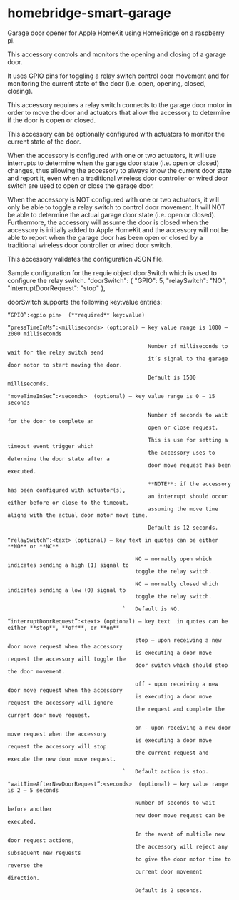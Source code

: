 # homebridge-smart-garage
 
Garage door opener for Apple HomeKit using HomeBridge on a raspberry pi.

This accessory controls and monitors the opening and closing of a garage door.

It uses GPIO pins for toggling a relay switch control door movement and for monitoring the current state of the door (i.e. open, opening, closed, closing).

This accessory requires a relay switch connects to the garage door motor in order to move the door and actuators that allow the accessory to determine if the door is copen or closed.

This accessory can be optionally configured with actuators to monitor the current state of the door. 

When the accessory is configured with one or two actuators, it will use interrupts to determine when the garage door state (i.e. open or closed) changes, thus allowing the accessory to always know the current door state and report it, even when a traditional wireless door controller or wired door switch are used to open or close the garage door.

When the accessory is NOT configured with one or two actuators, it will only be able to toggle a relay switch to control door movement. It will NOT be able to determine the actual garage door state (i.e. open or closed). Furthermore, the accessory will assume the door is closed when the accessory is initially added to Apple HomeKit and the accessory will not be able to report when the garage door has been open or closed by a traditional wireless door controller or wired door switch.

This accessory validates the configuration JSON file.

Sample configuration for the requie object doorSwitch which is used to configure the relay switch.
"doorSwitch": {
                "GPIO": 5,
                "relaySwitch": "NO",
                "interruptDoorRequest": "stop" 
              },

 doorSwitch supports the following key:value entries:

    “GPIO”:<gpio pin>  (**required** key:value)

    “pressTimeInMs”:<milliseconds> (optional) – key value range is 1000 – 2000 milliseconds

                                                Number of milliseconds to wait for the relay switch send 
                                                it’s signal to the garage door motor to start moving the door.

                                                Default is 1500 milliseconds.

    "moveTimeInSec”:<seconds>  (optional) – key value range is 0 – 15 seconds

                                                Number of seconds to wait for the door to complete an 
                                                open or close request.

                                                This is use for setting a timeout event trigger which 
                                                the accessory uses to determine the door state after a 
                                                door move request has been executed.

                                                **NOTE**: if the accessory has been configured with actuator(s), 
                                                an interrupt should occur either before or close to the timeout, 
                                                assuming the move time aligns with the actual door motor move time.

                                                Default is 12 seconds.

    “relaySwitch”:<text> (optional) – key text in quotes can be either **NO** or **NC**

                                            NO – normally open which indicates sending a high (1) signal to 
                                            toggle the relay switch.

                                            NC – normally closed which indicates sending a low (0) signal to 
                                            toggle the relay switch.

                                        `   Default is NO.

    “interruptDoorRequest”:<text> (optional) – key text  in quotes can be either **stop**, **off**, or **on**

                                            stop – upon receiving a new door move request when the accessory 
                                            is executing a door move request the accessory will toggle the 
                                            door switch which should stop the door movement.

                                            off - upon receiving a new door move request when the accessory 
                                            is executing a door move request the accessory will ignore 
                                            the request and complete the current door move request.

                                            on - upon receiving a new door move request when the accessory 
                                            is executing a door move request the accessory will stop 
                                            the current request and execute the new door move request.

                                        `   Default action is stop.

    "waitTimeAfterNewDoorRequest”:<seconds>  (optional) – key value range is 2 – 5 seconds

                                            Number of seconds to wait before another 
                                            new door move request can be executed.

                                            In the event of multiple new door request actions, 
                                            the accessory will reject any subsequent new requests 
                                            to give the door motor time to reverse the 
                                            current door movement direction.

                                            Default is 2 seconds.

